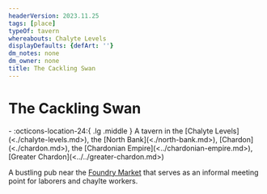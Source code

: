 ```yaml
---
headerVersion: 2023.11.25
tags: [place]
typeOf: tavern
whereabouts: Chalyte Levels
displayDefaults: {defArt: ''}
dm_notes: none
dm_owner: none
title: The Cackling Swan
---
```

# The Cackling Swan
<div class="grid cards ext-narrow-margin ext-one-column" markdown>
-    :octicons-location-24:{ .lg .middle } A tavern in the [Chalyte Levels](<./chalyte-levels.md>), the [North Bank](<./north-bank.md>), [Chardon](<./chardon.md>), the [Chardonian Empire](<../chardonian-empire.md>), [Greater Chardon](<../../greater-chardon.md>)  
</div>


A bustling pub near the [Foundry Market](<./foundry-market.md>) that serves as an informal meeting point for laborers and chaylte workers. 